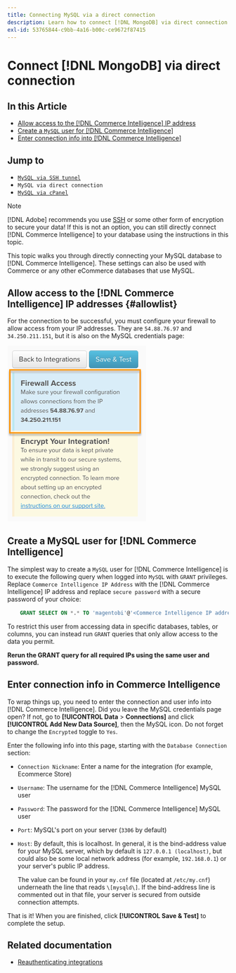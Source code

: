 ```yaml
---
title: Connecting MySQL via a direct connection
description: Learn how to connect [!DNL MongoDB] via direct connection.
exl-id: 53765844-c9bb-4a16-b00c-ce9672f87415
---
```

# Connect [!DNL MongoDB] via direct connection

## In this Article

* [Allow access to the [!DNL Commerce Intelligence] IP address](#allowlist)
* [Create a `MySQL` user for [!DNL Commerce Intelligence]](#steptwo)
* [Enter connection info into [!DNL Commerce Intelligence]](#stepthree)

## Jump to

* [`MySQL via SSH tunnel`](../integrations/mysql-via-ssh-tunnel.md)
* `MySQL via direct connection`
* [`MySQL via cPanel`](../integrations/mysql-via-cpanel.md)

>[!NOTE]
>
>[!DNL Adobe] recommends you use [SSH](../integrations/mysql-via-ssh-tunnel.md) or some other form of encryption to secure your data! If this is not an option, you can still directly connect [!DNL Commerce Intelligence] to your database using the instructions in this topic.

This topic walks you through directly connecting your MySQL database to [!DNL Commerce Intelligence]. These settings can also be used with Commerce or any other eCommerce databases that use MySQL.

## Allow access to the [!DNL Commerce Intelligence] IP addresses {#allowlist}

For the connection to be successful, you must configure your firewall to allow access from your IP addresses. They are `54.88.76.97` and `34.250.211.151`, but it is also on the MySQL credentials page:

![MBI_Allow_Access_IPs.png](../../../assets/MBI_allow_access_IPs.png)

## Create a MySQL user for [!DNL Commerce Intelligence]

The simplest way to create a `MySQL` user for [!DNL Commerce Intelligence] is to execute the following query when logged into `MySQL` with `GRANT` privileges. Replace `Commerce Intelligence IP Address` with the [!DNL Commerce Intelligence] IP address and replace `secure password` with a secure password of your choice:

```sql
    GRANT SELECT ON *.* TO 'magentobi'@'<Commerce Intelligence IP address>' IDENTIFIED BY '<secure password>';
```

To restrict this user from accessing data in specific databases, tables, or columns, you can instead run `GRANT` queries that only allow access to the data you permit.

**Rerun the GRANT query for all required IPs using the same user and password.**

## Enter connection info in Commerce Intelligence

To wrap things up, you need to enter the connection and user info into [!DNL Commerce Intelligence]. Did you leave the MySQL credentials page open? If not, go to **[!UICONTROL Data** > **Connections]** and click **[!UICONTROL Add New Data Source]**, then the MySQL icon. Do not forget to change the `Encrypted` toggle to `Yes`.

Enter the following info into this page, starting with the `Database Connection` section:

* `Connection Nickname`: Enter a name for the integration (for example, Ecommerce Store)
* `Username`: The username for the [!DNL Commerce Intelligence] MySQL user
* `Password`: The password for the [!DNL Commerce Intelligence] MySQL user
* `Port`: MySQL's port on your server (`3306` by default)
* `Host`: By default, this is localhost. In general, it is the bind-address value for your MySQL server, which by default is `127.0.0.1 (localhost)`, but could also be some local network address (for example, `192.168.0.1`) or your server's public IP address.

   The value can be found in your `my.cnf` file (located at `/etc/my.cnf`) underneath the line that reads `\[mysqld\]`. If the bind-address line is commented out in that file, your server is secured from outside connection attempts.

That is it! When you are finished, click **[!UICONTROL Save & Test]** to complete the setup.

## Related documentation

* [Reauthenticating integrations](https://experienceleague.adobe.com/docs/commerce-knowledge-base/kb/how-to/mbi-reauthenticating-integrations.html?lang=en)
